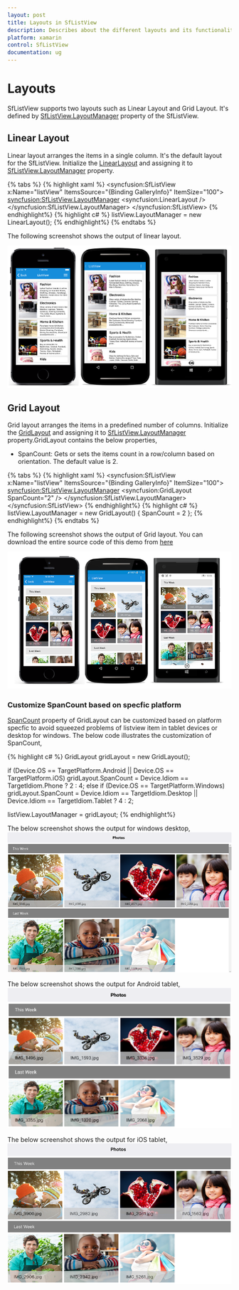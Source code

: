 ```yaml
---
layout: post
title: Layouts in SfListView
description: Describes about the different layouts and its functionalities in SfListView.
platform: xamarin
control: SfListView
documentation: ug
---
```


# Layouts

SfListView supports two layouts such as Linear Layout and Grid Layout. It's defined by [SfListView.LayoutManager](https://help.syncfusion.com/cr/cref_files/xamarin/sflistview/Syncfusion.SfListView.XForms~Syncfusion.ListView.XForms.SfListView~LayoutManagerProperty.html) property of the SfListView.

## Linear Layout

Linear layout arranges the items in a single column. It's the default layout for the SfListView. Initialize the [LinearLayout](https://help.syncfusion.com/cr/cref_files/xamarin/sflistview/Syncfusion.SfListView.XForms~Syncfusion.ListView.XForms.LinearLayout.html) and assigning it to [SfListView.LayoutManager](https://help.syncfusion.com/cr/cref_files/xamarin/sflistview/Syncfusion.SfListView.XForms~Syncfusion.ListView.XForms.SfListView~LayoutManagerProperty.html) property.

{% tabs %}
{% highlight xaml %}
<syncfusion:SfListView x:Name="listView" 
                   ItemsSource="{Binding GalleryInfo}"
                   ItemSize="100">
    <syncfusion:SfListView.LayoutManager>
      <syncfusion:LinearLayout />
    </syncfusion:SfListView.LayoutManager>
</syncfusion:SfListView>
{% endhighlight%}
{% highlight c# %}
listView.LayoutManager = new LinearLayout();
{% endhighlight%}
{% endtabs %}

The following screenshot shows the output of linear layout.

![](SfListView_images/SfListView-Xamarin_img1.png)

## Grid Layout

Grid layout arranges the items in a predefined number of columns. Initialize the [GridLayout](https://help.syncfusion.com/cr/cref_files/xamarin/sflistview/Syncfusion.SfListView.XForms~Syncfusion.ListView.XForms.GridLayout.html) and assigning it to [SfListView.LayoutManager](https://help.syncfusion.com/cr/cref_files/xamarin/sflistview/Syncfusion.SfListView.XForms~Syncfusion.ListView.XForms.SfListView~LayoutManagerProperty.html) property.GridLayout contains the below properties,

* SpanCount: Gets or sets the items count in a row/column based on orientation. The default value is 2.

{% tabs %}
{% highlight xaml %}
<syncfusion:SfListView x:Name="listView" 
                   ItemsSource="{Binding GalleryInfo}"
                   ItemSize="100">
    <syncfusion:SfListView.LayoutManager>
      <syncfusion:GridLayout SpanCount="2" />
    </syncfusion:SfListView.LayoutManager>
</syncfusion:SfListView>
{% endhighlight%}
{% highlight c# %}
listView.LayoutManager = new GridLayout() { SpanCount = 2 };
{% endhighlight%}
{% endtabs %}

The following screenshot shows the output of Grid layout. You can download the entire source code of this demo from [here](http://files2.syncfusion.com/Xamarin.Forms/Samples/ListViewGridLayout.zip)

![](SfListView_images/SfListView-GridLayout.png)

### Customize SpanCount based on specfic platform

[SpanCount](https://help.syncfusion.com/cr/cref_files/xamarin/sflistview/Syncfusion.SfListView.XForms~Syncfusion.ListView.XForms.GridLayout~SpanCount.html) property of GridLayout can be customized based on platform specfic to avoid squeezed problems of listview item in tablet devices or desktop for windows. The below code illustrates the customization of SpanCount,

{% highlight c# %}
GridLayout gridLayout = new GridLayout();

if (Device.OS == TargetPlatform.Android || Device.OS == TargetPlatform.iOS)
   gridLayout.SpanCount = Device.Idiom == TargetIdiom.Phone ? 2 : 4;
else if (Device.OS == TargetPlatform.Windows)
   gridLayout.SpanCount = Device.Idiom == TargetIdiom.Desktop || Device.Idiom == TargetIdiom.Tablet ? 4 : 2;

listView.LayoutManager = gridLayout;
{% endhighlight%}

The below screenshot shows the output for windows desktop,
![](SfListView_images/SfListView-GridLayoutUWP.png)

The below screenshot shows the output for Android tablet,
![](SfListView_images/SfListView-GridLayoutAndroid.png)

The below screenshot shows the output for iOS tablet,
![](SfListView_images/SfListView-GridLayoutiOS.png)